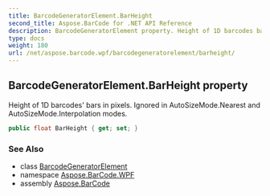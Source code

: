 ```yaml
---
title: BarcodeGeneratorElement.BarHeight
second_title: Aspose.BarCode for .NET API Reference
description: BarcodeGeneratorElement property. Height of 1D barcodes bars in pixels. Ignored in AutoSizeMode.Nearest and AutoSizeMode.Interpolation modes
type: docs
weight: 180
url: /net/aspose.barcode.wpf/barcodegeneratorelement/barheight/
---
```

## BarcodeGeneratorElement.BarHeight property

Height of 1D barcodes' bars in pixels. Ignored in AutoSizeMode.Nearest and AutoSizeMode.Interpolation modes.

```csharp
public float BarHeight { get; set; }
```

### See Also

* class [BarcodeGeneratorElement](../)
* namespace [Aspose.BarCode.WPF](../../../aspose.barcode.wpf/)
* assembly [Aspose.BarCode](../../../)


